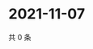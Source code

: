 # 2021-11-07

共 0 条

<!-- BEGIN WEIBO -->
<!-- 最后更新时间 Sun Nov 07 2021 01:13:29 GMT+0800 (China Standard Time) -->

<!-- END WEIBO -->
